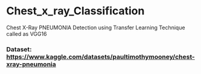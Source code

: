 # Chest_x_ray_Classification
Chest X-Ray PNEUMONIA Detection using Transfer Learning Technique called as VGG16
### Dataset: https://www.kaggle.com/datasets/paultimothymooney/chest-xray-pneumonia
